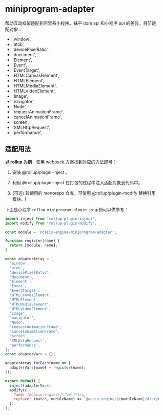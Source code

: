 # miniprogram-adapter

帮助互动框架适配到阿里系小程序。抹平 dom api 和小程序 api 的差异，目前适配对象：

  - 'window',
  - 'atob',
  - 'devicePixelRatio',
  - 'document',
  - 'Element',
  - 'Event',
  - 'EventTarget',
  - 'HTMLCanvasElement',
  - 'HTMLElement',
  - 'HTMLMediaElement',
  - 'HTMLVideoElement',
  - 'Image',
  - 'navigator',
  - 'Node',
  - 'requestAnimationFrame',
  - 'cancelAnimationFrame',
  - 'screen',
  - 'XMLHttpRequest',
  - 'performance',

## 适配用法

**以 rollup 为例**，使用 webpack 方案找到对应的方法即可：

1. 安装 @rollup/plugin-inject 。

2. 利用 @rollup/plugin-inject 在打包的过程中注入适配对象到代码中。

3. (可选) 若使用的 monorepo 仓库，可使用 @rollup/plugin-modify 替换引用模块。l

下面是小程序 `rollup.miniprogram.plugin.js` 示例可以供参考：

``` JavaScript
import inject from 'rollup-plugin-inject';
import modify from 'rollup-plugin-modify';

const module = '@oasis-engine/miniprogram-adapter';

function register(name) {
  return [module, name];
}

const adapterArray = [
  'window',
  'atob',
  'devicePixelRatio',
  'document',
  'Element',
  'Event',
  'EventTarget',
  'HTMLCanvasElement',
  'HTMLElement',
  'HTMLMediaElement',
  'HTMLVideoElement',
  'Image',
  'navigator',
  'Node',
  'requestAnimationFrame',
  'cancelAnimationFrame',
  'screen',
  'XMLHttpRequest',
  'performance',
];
const adapterVars = {};

adapterArray.forEach(name => {
  adapterVars[name] = register(name);
});

export default [
  inject(adapterVars),
  modify({
    find: /@oasis-engine\/([\w-]*)/g,
    replace: (match, moduleName) => `@oasis-engine/${moduleName}/dist/miniprogram`
  }),
];
```


